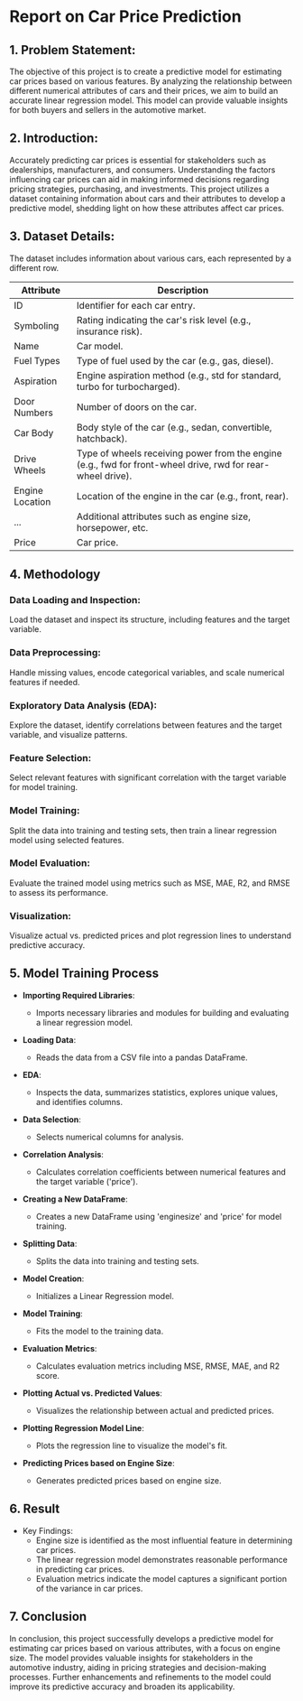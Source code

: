 # Report on Car Price Prediction

## 1. Problem Statement:
The objective of this project is to create a predictive model for estimating car prices based on various features. By analyzing the relationship between different numerical attributes of cars and their prices, we aim to build an accurate linear regression model. This model can provide valuable insights for both buyers and sellers in the automotive market.

## 2. Introduction:
Accurately predicting car prices is essential for stakeholders such as dealerships, manufacturers, and consumers. Understanding the factors influencing car prices can aid in making informed decisions regarding pricing strategies, purchasing, and investments. This project utilizes a dataset containing information about cars and their attributes to develop a predictive model, shedding light on how these attributes affect car prices.

## 3. Dataset Details:

The dataset includes information about various cars, each represented by a different row.

| Attribute         | Description                                                                                               |
|-------------------|-----------------------------------------------------------------------------------------------------------|
| ID                | Identifier for each car entry.                                                                            |
| Symboling         | Rating indicating the car's risk level (e.g., insurance risk).                                            |
| Name              | Car model.                                                                                                |
| Fuel Types        | Type of fuel used by the car (e.g., gas, diesel).                                                         |
| Aspiration        | Engine aspiration method (e.g., std for standard, turbo for turbocharged).                                |
| Door Numbers      | Number of doors on the car.                                                                               |
| Car Body          | Body style of the car (e.g., sedan, convertible, hatchback).                                               |
| Drive Wheels      | Type of wheels receiving power from the engine (e.g., fwd for front-wheel drive, rwd for rear-wheel drive).|
| Engine Location   | Location of the engine in the car (e.g., front, rear).                                                     |
| ...               | Additional attributes such as engine size, horsepower, etc.                                                |
| Price             | Car price.                                                                                                |

## 4. Methodology

### Data Loading and Inspection:
Load the dataset and inspect its structure, including features and the target variable.

### Data Preprocessing:
Handle missing values, encode categorical variables, and scale numerical features if needed.

### Exploratory Data Analysis (EDA):
Explore the dataset, identify correlations between features and the target variable, and visualize patterns.

### Feature Selection:
Select relevant features with significant correlation with the target variable for model training.

### Model Training:
Split the data into training and testing sets, then train a linear regression model using selected features.

### Model Evaluation:
Evaluate the trained model using metrics such as MSE, MAE, R2, and RMSE to assess its performance.

### Visualization:
Visualize actual vs. predicted prices and plot regression lines to understand predictive accuracy.

## 5. Model Training Process

- **Importing Required Libraries**:
  - Imports necessary libraries and modules for building and evaluating a linear regression model.

- **Loading Data**:
  - Reads the data from a CSV file into a pandas DataFrame.

- **EDA**:
  - Inspects the data, summarizes statistics, explores unique values, and identifies columns.

- **Data Selection**:
  - Selects numerical columns for analysis.

- **Correlation Analysis**:
  - Calculates correlation coefficients between numerical features and the target variable ('price').

- **Creating a New DataFrame**:
  - Creates a new DataFrame using 'enginesize' and 'price' for model training.

- **Splitting Data**:
  - Splits the data into training and testing sets.

- **Model Creation**:
  - Initializes a Linear Regression model.

- **Model Training**:
  - Fits the model to the training data.

- **Evaluation Metrics**:
  - Calculates evaluation metrics including MSE, RMSE, MAE, and R2 score.

- **Plotting Actual vs. Predicted Values**:
  - Visualizes the relationship between actual and predicted prices.

- **Plotting Regression Model Line**:
  - Plots the regression line to visualize the model's fit.

- **Predicting Prices based on Engine Size**:
  - Generates predicted prices based on engine size.

## 6. Result

- Key Findings:
  - Engine size is identified as the most influential feature in determining car prices.
  - The linear regression model demonstrates reasonable performance in predicting car prices.
  - Evaluation metrics indicate the model captures a significant portion of the variance in car prices.

## 7. Conclusion

In conclusion, this project successfully develops a predictive model for estimating car prices based on various attributes, with a focus on engine size. The model provides valuable insights for stakeholders in the automotive industry, aiding in pricing strategies and decision-making processes. Further enhancements and refinements to the model could improve its predictive accuracy and broaden its applicability.

